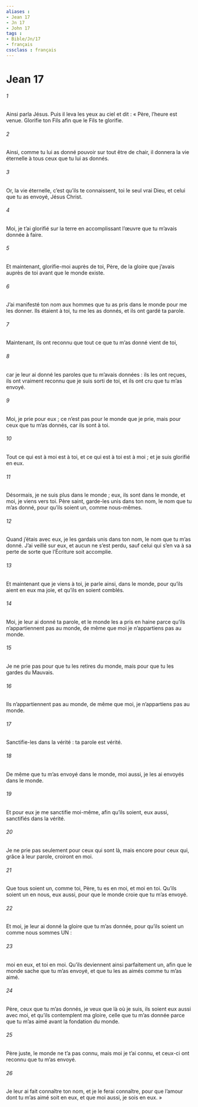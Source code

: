 ```yaml
---
aliases : 
- Jean 17
- Jn 17
- John 17
tags : 
- Bible/Jn/17
- français
cssclass : français
---
```


# Jean 17

###### 1
Ainsi parla Jésus. Puis il leva les yeux au ciel et dit : « Père, l’heure est venue. Glorifie ton Fils afin que le Fils te glorifie.
###### 2
Ainsi, comme tu lui as donné pouvoir sur tout être de chair, il donnera la vie éternelle à tous ceux que tu lui as donnés.
###### 3
Or, la vie éternelle, c’est qu’ils te connaissent, toi le seul vrai Dieu, et celui que tu as envoyé, Jésus Christ.
###### 4
Moi, je t’ai glorifié sur la terre en accomplissant l’œuvre que tu m’avais donnée à faire.
###### 5
Et maintenant, glorifie-moi auprès de toi, Père, de la gloire que j’avais auprès de toi avant que le monde existe.
###### 6
J’ai manifesté ton nom aux hommes que tu as pris dans le monde pour me les donner. Ils étaient à toi, tu me les as donnés, et ils ont gardé ta parole.
###### 7
Maintenant, ils ont reconnu que tout ce que tu m’as donné vient de toi,
###### 8
car je leur ai donné les paroles que tu m’avais données : ils les ont reçues, ils ont vraiment reconnu que je suis sorti de toi, et ils ont cru que tu m’as envoyé.
###### 9
Moi, je prie pour eux ; ce n’est pas pour le monde que je prie, mais pour ceux que tu m’as donnés, car ils sont à toi.
###### 10
Tout ce qui est à moi est à toi, et ce qui est à toi est à moi ; et je suis glorifié en eux.
###### 11
Désormais, je ne suis plus dans le monde ; eux, ils sont dans le monde, et moi, je viens vers toi.
Père saint, garde-les unis dans ton nom, le nom que tu m’as donné, pour qu’ils soient un, comme nous-mêmes.
###### 12
Quand j’étais avec eux, je les gardais unis dans ton nom, le nom que tu m’as donné. J’ai veillé sur eux, et aucun ne s’est perdu, sauf celui qui s’en va à sa perte de sorte que l’Écriture soit accomplie.
###### 13
Et maintenant que je viens à toi, je parle ainsi, dans le monde, pour qu’ils aient en eux ma joie, et qu’ils en soient comblés.
###### 14
Moi, je leur ai donné ta parole, et le monde les a pris en haine parce qu’ils n’appartiennent pas au monde, de même que moi je n’appartiens pas au monde.
###### 15
Je ne prie pas pour que tu les retires du monde, mais pour que tu les gardes du Mauvais.
###### 16
Ils n’appartiennent pas au monde, de même que moi, je n’appartiens pas au monde.
###### 17
Sanctifie-les dans la vérité : ta parole est vérité.
###### 18
De même que tu m’as envoyé dans le monde, moi aussi, je les ai envoyés dans le monde.
###### 19
Et pour eux je me sanctifie moi-même, afin qu’ils soient, eux aussi, sanctifiés dans la vérité.
###### 20
Je ne prie pas seulement pour ceux qui sont là, mais encore pour ceux qui, grâce à leur parole, croiront en moi.
###### 21
Que tous soient un, comme toi, Père, tu es en moi, et moi en toi. Qu’ils soient un en nous, eux aussi, pour que le monde croie que tu m’as envoyé.
###### 22
Et moi, je leur ai donné la gloire que tu m’as donnée, pour qu’ils soient un comme nous sommes UN :
###### 23
moi en eux, et toi en moi. Qu’ils deviennent ainsi parfaitement un, afin que le monde sache que tu m’as envoyé, et que tu les as aimés comme tu m’as aimé.
###### 24
Père, ceux que tu m’as donnés, je veux que là où je suis, ils soient eux aussi avec moi, et qu’ils contemplent ma gloire, celle que tu m’as donnée parce que tu m’as aimé avant la fondation du monde.
###### 25
Père juste, le monde ne t’a pas connu, mais moi je t’ai connu, et ceux-ci ont reconnu que tu m’as envoyé.
###### 26
Je leur ai fait connaître ton nom, et je le ferai connaître, pour que l’amour dont tu m’as aimé soit en eux, et que moi aussi, je sois en eux. »
